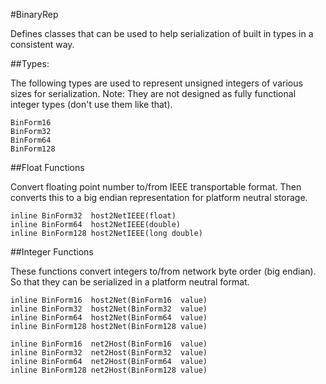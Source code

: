 #BinaryRep

Defines classes that can be used to help serialization of built in types in a consistent way.

##Types:

The following types are used to represent unsigned integers of various sizes for serialization.
Note: They are not designed as fully functional integer types (don't use them like that).

    BinForm16
    BinForm32
    BinForm64
    BinForm128


##Float Functions

Convert floating point number to/from IEEE transportable format.
Then converts this to a big endian representation for platform neutral storage.

    inline BinForm32  host2NetIEEE(float)
    inline BinForm64  host2NetIEEE(double)
    inline BinForm128 host2NetIEEE(long double)

##Integer Functions

These functions convert integers to/from network byte order (big endian).
So that they can be serialized in a platform neutral format.

    inline BinForm16  host2Net(BinForm16  value)
    inline BinForm32  host2Net(BinForm32  value)
    inline BinForm64  host2Net(BinForm64  value)
    inline BinForm128 host2Net(BinForm128 value)

    inline BinForm16  net2Host(BinForm16  value)
    inline BinForm32  net2Host(BinForm32  value)
    inline BinForm64  net2Host(BinForm64  value)
    inline BinForm128 net2Host(BinForm128 value)


